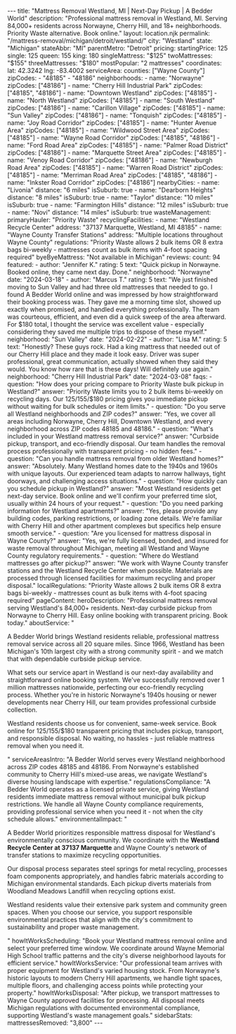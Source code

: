--- title: "Mattress Removal Westland, MI | Next-Day Pickup | A Bedder World"
description: "Professional mattress removal in Westland, MI. Serving 84,000+ residents across Norwayne, Cherry Hill, and 18+ neighborhoods. Priority Waste alternative. Book online." layout: location.njk
permalink: "/mattress-removal/michigan/detroit/westland/"
city: "Westland" state: "Michigan" stateAbbr: "MI" parentMetro: "Detroit" pricing: startingPrice: 125 single: 125 queen: 155 king: 180 singleMattress: "$125" twoMattresses: "$155" threeMattresses: "$180" mostPopular: "2 mattresses" coordinates: lat: 42.3242 lng: -83.4002 serviceArea: counties: ["Wayne County"] zipCodes: - "48185" - "48186" neighborhoods: - name: "Norwayne" zipCodes: ["48186"] - name: "Cherry Hill Industrial Park" zipCodes: ["48185", "48186"] - name: "Downtown Westland" zipCodes: ["48185"] - name: "North Westland" zipCodes: ["48185"] - name: "South Westland" zipCodes: ["48186"] - name: "Carillon Village" zipCodes: ["48185"] - name: "Sun Valley" zipCodes: ["48186"] - name: "Tonquish" zipCodes: ["48185"] - name: "Joy Road Corridor" zipCodes: ["48185"] - name: "Hunter Avenue Area" zipCodes: ["48185"] - name: "Wildwood Street Area" zipCodes: ["48185"] - name: "Wayne Road Corridor" zipCodes: ["48185", "48186"] - name: "Ford Road Area" zipCodes: ["48185"] - name: "Palmer Road District" zipCodes: ["48186"] - name: "Marquette Street Area" zipCodes: ["48185"] - name: "Venoy Road Corridor" zipCodes: ["48186"] - name: "Newburgh Road Area" zipCodes: ["48185"] - name: "Warren Road District" zipCodes: ["48185"] - name: "Merriman Road Area" zipCodes: ["48185", "48186"] - name: "Inkster Road Corridor" zipCodes: ["48186"] nearbyCities: - name: "Livonia" distance: "6 miles" isSuburb: true - name: "Dearborn Heights" distance: "8 miles" isSuburb: true - name: "Taylor" distance: "10 miles" isSuburb: true - name: "Farmington Hills" distance: "12 miles" isSuburb: true - name: "Novi" distance: "14 miles" isSuburb: true wasteManagement: primaryHauler: "Priority Waste" recyclingFacilities: - name: "Westland Recycle Center" address: "37137 Marquette, Westland, MI 48185" - name: "Wayne County Transfer Stations" address: "Multiple locations throughout Wayne County" regulations: "Priority Waste allows 2 bulk items OR 8 extra bags bi-weekly - mattresses count as bulk items with 4-foot spacing required" byeByeMattress: "Not available in Michigan" reviews: count: 94 featured: - author: "Jennifer K." rating: 5 text: "Quick pickup in Norwayne. Booked online, they came next day. Done." neighborhood: "Norwayne" date: "2024-03-18" - author: "Marcus T." rating: 5 text: "We just finished moving to Sun Valley and had three old mattresses that needed to go. I found A Bedder World online and was impressed by how straightforward their booking process was. They gave me a morning time slot, showed up exactly when promised, and handled everything professionally. The team was courteous, efficient, and even did a quick sweep of the area afterward. For $180 total, I thought the service was excellent value - especially considering they saved me multiple trips to dispose of these myself." neighborhood: "Sun Valley" date: "2024-02-22" - author: "Lisa M." rating: 5 text: "Honestly? These guys rock. Had a king mattress that needed out of our Cherry Hill place and they made it look easy. Driver was super professional, great communication, actually showed when they said they would. You know how rare that is these days! Will definitely use again." neighborhood: "Cherry Hill Industrial Park" date: "2024-03-08" faqs: - question: "How does your pricing compare to Priority Waste bulk pickup in Westland?" answer: "Priority Waste limits you to 2 bulk items bi-weekly on recycling days. Our $125/$155/$180 pricing gives you immediate pickup without waiting for bulk schedules or item limits." - question: "Do you serve all Westland neighborhoods and ZIP codes?" answer: "Yes, we cover all areas including Norwayne, Cherry Hill, Downtown Westland, and every neighborhood across ZIP codes 48185 and 48186." - question: "What's included in your Westland mattress removal service?" answer: "Curbside pickup, transport, and eco-friendly disposal. Our team handles the removal process professionally with transparent pricing - no hidden fees." - question: "Can you handle mattress removal from older Westland homes?" answer: "Absolutely. Many Westland homes date to the 1940s and 1960s with unique layouts. Our experienced team adapts to narrow hallways, tight doorways, and challenging access situations." - question: "How quickly can you schedule pickup in Westland?" answer: "Most Westland residents get next-day service. Book online and we'll confirm your preferred time slot, usually within 24 hours of your request." - question: "Do you need parking information for Westland apartments?" answer: "Yes, please provide any building codes, parking restrictions, or loading zone details. We're familiar with Cherry Hill and other apartment complexes but specifics help ensure smooth service." - question: "Are you licensed for mattress disposal in Wayne County?" answer: "Yes, we're fully licensed, bonded, and insured for waste removal throughout Michigan, meeting all Westland and Wayne County regulatory requirements." - question: "Where do Westland mattresses go after pickup?" answer: "We work with Wayne County transfer stations and the Westland Recycle Center when possible. Materials are processed through licensed facilities for maximum recycling and proper disposal." localRegulations: "Priority Waste allows 2 bulk items OR 8 extra bags bi-weekly - mattresses count as bulk items with 4-foot spacing required" pageContent: heroDescription: "Professional mattress removal serving Westland's 84,000+ residents. Next-day curbside pickup from Norwayne to Cherry Hill. Easy online booking with transparent pricing. Book today." aboutService: "<p>A Bedder World brings Westland residents reliable, professional mattress removal service across all 20 square miles. Since 1966, Westland has been Michigan's 10th largest city with a strong community spirit - and we match that with dependable curbside pickup service.</p><p>What sets our service apart in Westland is our next-day availability and straightforward online booking system. We've successfully removed over 1 million mattresses nationwide, perfecting our eco-friendly recycling process. Whether you're in historic Norwayne's 1940s housing or newer developments near Cherry Hill, our team provides professional curbside collection.</p><p>Westland residents choose us for convenient, same-week service. Book online for $125/$155/$180 transparent pricing that includes pickup, transport, and responsible disposal. No waiting, no hassles - just reliable mattress removal when you need it.</p>" serviceAreasIntro: "A Bedder World serves every Westland neighborhood across ZIP codes 48185 and 48186. From Norwayne's established community to Cherry Hill's mixed-use areas, we navigate Westland's diverse housing landscape with expertise." regulationsCompliance: "A Bedder World operates as a licensed private service, giving Westland residents immediate mattress removal without municipal bulk pickup restrictions. We handle all Wayne County compliance requirements, providing professional service when you need it - not when the city schedule allows." environmentalImpact: "<p>A Bedder World prioritizes responsible mattress disposal for Westland's environmentally conscious community. We coordinate with the <strong>Westland Recycle Center at 37137 Marquette</strong> and Wayne County's network of transfer stations to maximize recycling opportunities.</p><p>Our disposal process separates steel springs for metal recycling, processes foam components appropriately, and handles fabric materials according to Michigan environmental standards. Each pickup diverts materials from Woodland Meadows Landfill when recycling options exist.</p><p>Westland residents value their extensive park system and community green spaces. When you choose our service, you support responsible environmental practices that align with the city's commitment to sustainability and proper waste management.</p>" howItWorksScheduling: "Book your Westland mattress removal online and select your preferred time window. We coordinate around Wayne Memorial High School traffic patterns and the city's diverse neighborhood layouts for efficient service." howItWorksService: "Our professional team arrives with proper equipment for Westland's varied housing stock. From Norwayne's historic layouts to modern Cherry Hill apartments, we handle tight spaces, multiple floors, and challenging access points while protecting your property." howItWorksDisposal: "After pickup, we transport mattresses to Wayne County approved facilities for processing. All disposal meets Michigan regulations with documented environmental compliance, supporting Westland's waste management goals." sidebarStats: mattressesRemoved: "3,800" ---
